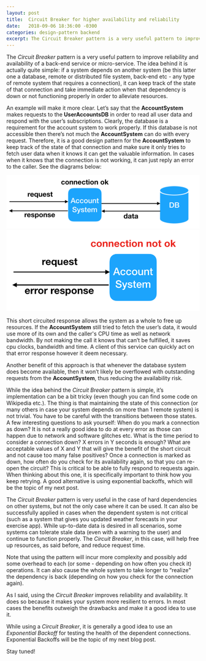 ```yaml
---
layout: post
title:  Circuit Breaker for higher availability and reliability
date:   2018-09-06 18:36:00 -0300
categories: design-pattern backend
excerpt: The Circuit Breaker pattern is a very useful pattern to improve reliability and availability of a back-end service or micro-service.
---
```


The *Circuit Breaker* pattern is a very useful pattern to improve reliability and availability of a back-end service or micro-service. The idea behind it is actually quite simple: if a system depends on another system (be this latter one a database, remote or distributed file system, back-end etc - any type of remote system that requires a connection), it can keep track of the state of that connection and take immediate action when that dependency is down or not functioning properly in order to alleviate resources.

An example will make it more clear. Let’s say that the **AccountSystem** makes requests to the **UserAccountsDB** in order to read all user data and respond with the user’s subscriptions. Clearly, the database is a requirement for the account system to work properly. If this database is not accessible then there’s not much the **AccountSystem** can do with every request. Therefore, it is a good design pattern for the **AccountSystem** to keep track of the state of that connection and make sure it only tries to fetch user data when it knows it can get the valuable information. In cases when it knows that the connection is not working, it can just reply an error to the caller. See the diagrams below:

![Connection Ok](/assets/images/cb_connection_ok.png)
![Connection Not Ok](/assets/images/cb_connection_not_ok.png)

This short circuited response allows the system as a whole to free up resources. If the **AccountSystem** still tried to fetch the user’s data, it would use more of its own and the caller's CPU time as well as network bandwidth. By not making the call it knows that can’t be fulfilled, it saves cpu clocks, bandwidth and time. A client of this service can quickly act on that error response however it deem necessary.

Another benefit of this approach is that whenever the database system does become available, then it won’t likely be overflowed with outstanding requests from the **AccountSystem**, thus reducing the availability risk.

While the idea behind the *Circuit Breaker* pattern is simple, it’s implementation can be a bit tricky (even though you can find some code on Wikipedia etc.). The thing is that maintaining the state of this connection (or many others in case your system depends on more than 1 remote system) is not trivial. You have to be careful with the transitions between those states. A few interesting questions to ask yourself:
When do you mark a connection as down? It is not a really good idea to do at every error as those can happen due to network and software glitches etc.
What is the time period to consider a connection down? X errors in Y seconds is enough? What are acceptable values of X and Y that will give the benefit of the short circuit and not cause too many false positives?
Once a connection is marked as down, how often do you check for its availability again, so that you can re-open the circuit? This is critical to be able to fully respond to requests again. When thinking about this one, it is specifically important to think how you keep retrying. A good alternative is using exponential backoffs, which will be the topic of my next post.

The *Circuit Breaker* pattern is very useful in the case of hard dependencies on other systems, but not the only case where it can be used. It can also be successfully applied in cases when the dependent system is not critical (such as a system that gives you updated weather forecasts in your exercise app). While up-to-date data is desired in all scenarios, some systems can tolerate stale data (even with a warning to the user) and continue to function properly. The *Circuit Breaker*, in this case, will help free up resources, as said before, and reduce request time.

Note that using the pattern will incur more complexity and possibly add some overhead to each (or some - depending on how often you check it) operations. It can also cause the whole system to take longer to “realize" the dependency is back (depending on how you check for the connection again).

As I said, using the *Circuit Breaker* improves reliability and availability. It does so because it makes your system more resilient to errors. In most cases the benefits outweigh the drawbacks and make it a good idea to use it.

While using a *Circuit Breaker*, it is generally a good idea to use an *Exponential Backoff* for testing the health of the dependent connections. Exponential Backoffs will be the topic of my next blog post. 

Stay tuned!